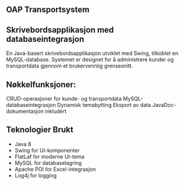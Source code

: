 ## OAP Transportsystem

## Skrivebordsapplikasjon med databaseintegrasjon

En Java-basert skrivebordsapplikasjon utviklet med Swing, tilkoblet en MySQL-database. Systemet er designet for å administrere kunder og transportdata gjennom et brukervennlig grensesnitt.

## Nøkkelfunksjoner:
CRUD-operasjoner for kunde- og transportdata
MySQL-databaseintegrasjon
Dynamisk temabytting
Eksport av data
JavaDoc-dokumentasjon inkludert

## Teknologier Brukt

- Java 8
- Swing for UI-komponenter
- FlatLaf for moderne UI-tema
- MySQL for databaselagring
- Apache POI for Excel-integrasjon
- Log4j for logging

